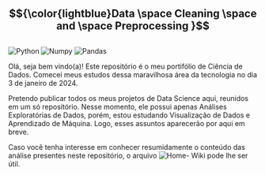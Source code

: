 ## $${\color{lightblue}Data \space Cleaning \space and \space Preprocessing }$$
## 

![Python](https://img.shields.io/badge/Python-FFD43B?style=for-the-badge&logo=python&logoColor=blue)
![Numpy](https://img.shields.io/badge/Numpy-777BB4?style=for-the-badge&logo=numpy&logoColor=white)
![Pandas](https://img.shields.io/badge/Pandas-2C2D72?style=for-the-badge&logo=pandas&logoColor=white)



Olá, seja bem vindo(a)! 
Este repositório é o meu portifólio de Ciência de Dados. Comecei meus estudos dessa maravilhosa área da tecnologia no dia 3 de janeiro de 2024.

Pretendo publicar todos os meus projetos de Data Science aqui, reunidos em um só repositório. Nesse momento, ele possui apenas Análises Exploratórias de Dados, porém, estou estudando Visualização de Dados e Aprendizado de Máquina. Logo, esses assuntos aparecerão por aqui em breve.

Caso você tenha interesse em conhecer resumidamente o conteúdo das análise presentes neste repositório, o arquivo ![Home- Wiki](https://github.com/Laura-Sangalli/Data-Cleaning-and-Preprocessing/wiki) pode lhe ser útil. 
